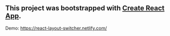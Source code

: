 This project was bootstrapped with [Create React App](https://github.com/facebookincubator/create-react-app).
---
Demo: https://react-layout-switcher.netlify.com/
